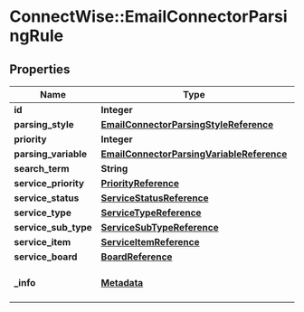 # ConnectWise::EmailConnectorParsingRule

## Properties
Name | Type | Description | Notes
------------ | ------------- | ------------- | -------------
**id** | **Integer** |  | [optional] 
**parsing_style** | [**EmailConnectorParsingStyleReference**](EmailConnectorParsingStyleReference.md) |  | [optional] 
**priority** | **Integer** |  | 
**parsing_variable** | [**EmailConnectorParsingVariableReference**](EmailConnectorParsingVariableReference.md) |  | 
**search_term** | **String** |  | 
**service_priority** | [**PriorityReference**](PriorityReference.md) |  | [optional] 
**service_status** | [**ServiceStatusReference**](ServiceStatusReference.md) |  | [optional] 
**service_type** | [**ServiceTypeReference**](ServiceTypeReference.md) |  | [optional] 
**service_sub_type** | [**ServiceSubTypeReference**](ServiceSubTypeReference.md) |  | [optional] 
**service_item** | [**ServiceItemReference**](ServiceItemReference.md) |  | [optional] 
**service_board** | [**BoardReference**](BoardReference.md) |  | [optional] 
**_info** | [**Metadata**](Metadata.md) | Metadata of the entity | [optional] 


